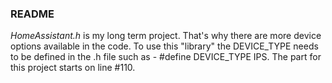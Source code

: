 ### README

*HomeAssistant.h* is my long term project. That's why there are more device options available in the code. To use this "library" the DEVICE_TYPE needs to be defined in the .h file such as - #define DEVICE_TYPE IPS. The part for this project starts on line #110.
